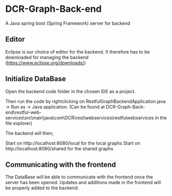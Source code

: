 # DCR-Graph-Back-end
A Java spring boot (Spring Framework) server for backend

## Editor

Eclipse is our choice of editor for the backend. It therefore has to be downloaded for managing the backend (https://www.eclipse.org/downloads/)

## Initialize DataBase

Open the backend code folder in the chosen IDE as a project. 

Then run the code by rightclicking on RestfulGraphBackendApplication.java -> Run as -> Java application.
(Can be found at DCR-Graph-Back-end\restful-web-services\src\main\java\com\DCR\rest\webservices\restfulwebservices in the file explorer)

The backend will then;

Start on http://localhost:8080/local for the local graphs
Start on http://localhost:8080/shared for the shared graphs


## Communicating with the frontend

The DataBase will be able to communicate with the frontend once the server has been opened. Updates and additions made in the frontend will be properly added to the backend.
